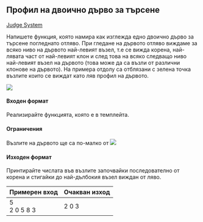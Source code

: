 ## Профил на двоично дърво за търсене

[Judge System](https://www.hackerrank.com/contests/sda-2019-2020-exam-2e3nr4rr/challenges/challenge-2352)

Напишете функция, която намира как изглежда едно двоично дърво за търсене погледнато отляво. При гледане на дървото отляво виждаме за всяко ниво на дървото най-левият възел, т.е се вижда корена, най-лявата част от най-левият клон и след това на всяко следващо ниво най-левият възел на дървото (това може да са възли от различни клонове на дървото). На примера отдолу са отблязани с зелена точка възлите които се виждат като ляв профил на дървото. 

![](https://github.com/andy489/Data_Structures_and_Algorithms_CPP/blob/master/assets/BST%20Left%20View%2001.png)

#### Входен формат

Реализирайте функцията, която е в темплейта.

#### Ограничения

Възлите на дървото ще са по-малко от <img src="https://latex.codecogs.com/svg.latex?\Large&space;100000">

#### Изходен формат

Принтирайте числата във възлите започвайки последователно от корена и стигайки до най-дълбокия възел виждан от ляво.

Примерен вход|Очакван изход
-|-
5<br>2 0 5 8 3|2 0 3
